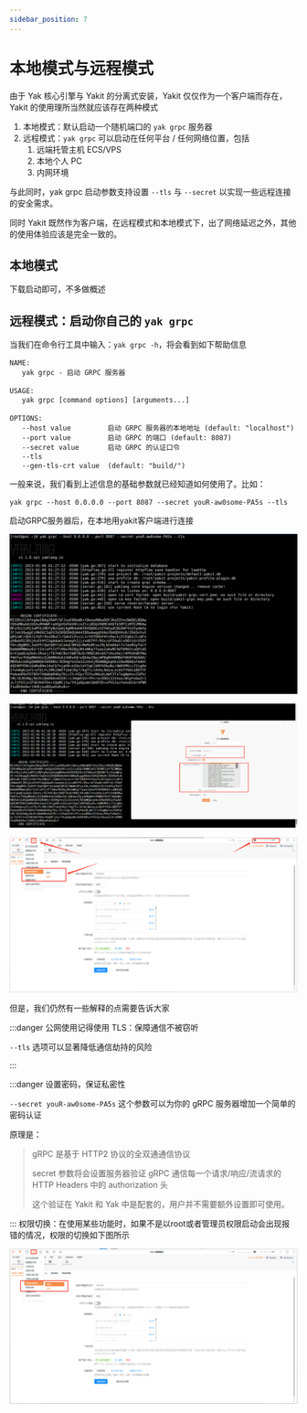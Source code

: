 ```yaml
---
sidebar_position: 7
---
```


# 本地模式与远程模式

由于 Yak 核心引擎与 Yakit 的分离式安装，Yakit 仅仅作为一个客户端而存在，Yakit 的使用理所当然就应该存在两种模式

1. 本地模式：默认启动一个随机端口的 `yak grpc` 服务器
1. 远程模式：`yak grpc` 可以启动在任何平台 / 任何网络位置，包括
    1. 远端托管主机 ECS/VPS
    1. 本地个人 PC
    1. 内网环境

与此同时，yak grpc 启动参数支持设置 `--tls` 与 `--secret` 以实现一些远程连接的安全需求。

同时 Yakit 既然作为客户端，在远程模式和本地模式下，出了网络延迟之外，其他的使用体验应该是完全一致的。

## 本地模式

下载启动即可，不多做概述

## 远程模式：启动你自己的 `yak grpc`

当我们在命令行工具中输入：`yak grpc -h`，将会看到如下帮助信息

```
NAME:
   yak grpc - 启动 GRPC 服务器

USAGE:
   yak grpc [command options] [arguments...]

OPTIONS:
   --host value         启动 GRPC 服务器的本地地址 (default: "localhost")
   --port value         启动 GRPC 的端口 (default: 8087)
   --secret value       启动 GRPC 的认证口令
   --tls
   --gen-tls-crt value  (default: "build/")
```

一般来说，我们看到上述信息的基础参数就已经知道如何使用了。比如：
```
yak grpc --host 0.0.0.0 --port 8087 --secret youR-aw0some-PA5s --tls
```
启动GRPC服务器后，在本地用yakit客户端进行连接

![](/img/products/yakit/connection-1.png)

![](/img/products/yakit/connection-2.png)

![](/img/products/yakit/connection-3.png)

但是，我们仍然有一些解释的点需要告诉大家

:::danger 公网使用记得使用 TLS：保障通信不被窃听

`--tls` 选项可以显著降低通信劫持的风险

:::

:::danger 设置密码，保证私密性

`--secret youR-aw0some-PA5s` 这个参数可以为你的 gRPC 服务器增加一个简单的密码认证

原理是：
> gRPC 是基于 HTTP2 协议的全双通通信协议
>
> secret 参数将会设置服务器验证 gRPC 通信每一个请求/响应/流请求的 HTTP Headers 中的 authorization 头
>
> 这个验证在 Yakit 和 Yak 中是配套的，用户并不需要额外设置即可使用。

:::
权限切换：在使用某些功能时，如果不是以root或者管理员权限启动会出现报错的情况，权限的切换如下图所示

![](/img/products/yakit/connection-4.png)
